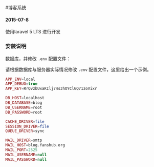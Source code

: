 #博客系统

#### 2015-07-8
使用laravel 5 LTS 进行开发

### 安装说明

数据库，并修改 `.env` 配置文件：

请根据数据库与服务器实际情况修改 `.env` 配置文件，这里给出一个示例。

```php
APP_ENV=local
APP_DEBUG=true
APP_KEY=RrQvzbUxaKIlj74s3hOYClGQ71zoVixr

DB_HOST=localhost
DB_DATABASE=blog
DB_USERNAME=root
DB_PASSWORD=root

CACHE_DRIVER=file
SESSION_DRIVER=file
QUEUE_DRIVER=sync

MAIL_DRIVER=smtp
MAIL_HOST=blog.fanshub.org
MAIL_PORT=2525
MAIL_USERNAME=null
MAIL_PASSWORD=null



